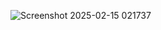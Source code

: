 
![Screenshot 2025-02-15 021737](https://github.com/user-attachments/assets/bc35c708-936e-4c80-924a-04efdbaea4cb)
